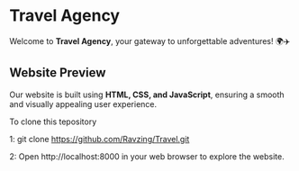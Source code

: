 # Travel Agency

Welcome to **Travel Agency**, your gateway to unforgettable adventures! 🌍✈️

## Website Preview

Our website is built using **HTML, CSS, and JavaScript**, ensuring a smooth and visually appealing user experience.

To clone this tepository

1: git clone https://github.com/Ravzing/Travel.git

2: Open http://localhost:8000 in your web browser to explore the website.
